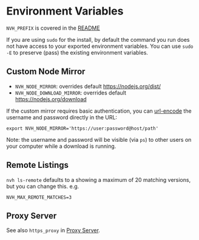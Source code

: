 # Environment Variables

`NVH_PREFIX` is covered in the [README](../README.md#optional-environment-variables)

If you are using `sudo` for the install, by default the command you run does not have access to your exported environment variables. You can use `sudo -E` to preserve (pass) the existing environment variables.

## Custom Node Mirror

- `NVH_NODE_MIRROR`: overrides default <https://nodejs.org/dist/>
- `NVH_NODE_DOWNLOAD_MIRROR`: overrides default <https://nodejs.org/download>
  
If the custom mirror requires basic authentication, you can [url-encode](https://urlencode.org) the username and password directly in the URL:

    export NVH_NODE_MIRROR='https://user:password@host/path'

Note: the username and password will be visible (via `ps`) to other users on your computer while a download is running.

## Remote Listings

`nvh ls-remote` defaults to a showing a maximum of 20 matching versions, but you can change this. e.g.

    NVH_MAX_REMOTE_MATCHES=3

## Proxy Server

See also `https_proxy` in [Proxy Server](proxy-server.md).
